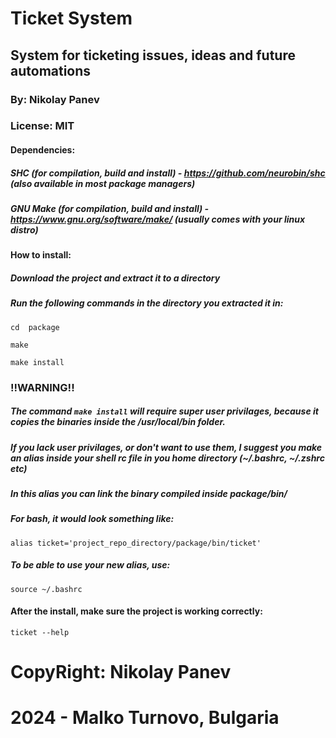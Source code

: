 # Ticket System

## System for ticketing issues, ideas and future automations

### By: Nikolay Panev

### License: MIT

#### Dependencies:
##### SHC (for compilation, build and install) - https://github.com/neurobin/shc (also available in most package managers)
##### GNU Make (for compilation, build and install) - https://www.gnu.org/software/make/ (usually comes with your linux distro)

#### How to install:
##### Download the project and extract it to a directory
##### Run the following commands in the directory you extracted it in:
```
cd  package
```
```
make
```
```
make install
```
### !!WARNING!!
##### The command ```make install``` will require super user privilages, because it copies the binaries inside the /usr/local/bin folder.
##### If you lack user privilages, or don't want to use them, I suggest you make an alias inside your shell rc file in you home directory (~/.bashrc, ~/.zshrc etc)
##### In this alias you can link the binary compiled inside package/bin/
##### For bash, it would look something like:
```alias ticket='project_repo_directory/package/bin/ticket'```
##### To be able to use your new alias, use:
```
source ~/.bashrc
```

#### After the install, make sure the project is working correctly:
```
ticket --help
```

# CopyRight: Nikolay Panev
# 2024 - Malko Turnovo, Bulgaria
